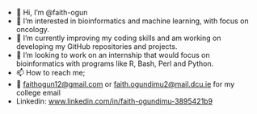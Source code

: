 - 👋 Hi, I’m @faith-ogun
- 👀 I’m interested in bioinformatics and machine learning, with focus on oncology.
- 🌱 I’m currently improving my coding skills and am working on developing my GitHub repositories and projects.
- 💞️ I’m looking to work on an internship that would focus on bioinformatics with programs like R, Bash, Perl and Python.
- 📫 How to reach me;
- 📧 faithogun12@gmail.com or faith.ogundimu2@mail.dcu.ie for my college email
- Linkedin: www.linkedin.com/in/faith-ogundimu-3895421b9

<!---
faith-ogun/faith-ogun is a ✨ special ✨ repository because its `README.md` (this file) appears on your GitHub profile.
You can click the Preview link to take a look at your changes.
--->
